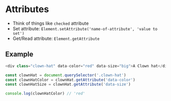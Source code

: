 # Attributes

- Think of things like `checked` attribute
- Set attribute: `Element.setAttribute('name-of-attribute', 'value to set')`
- Get/Read attribute: `Element.getAttribute`

## Example

```javascript
<div class="clown-hat" data-color="red" data-size="big">A Clown hat</div>

const clownHat = document.querySelector('.clown-hat')
const clownHatColor = clownHat.getAttribute('data-color')
const clownHatSize = clownHat.getAttribute('data-size')

console.log(clownHatColor) // 'red'
```
